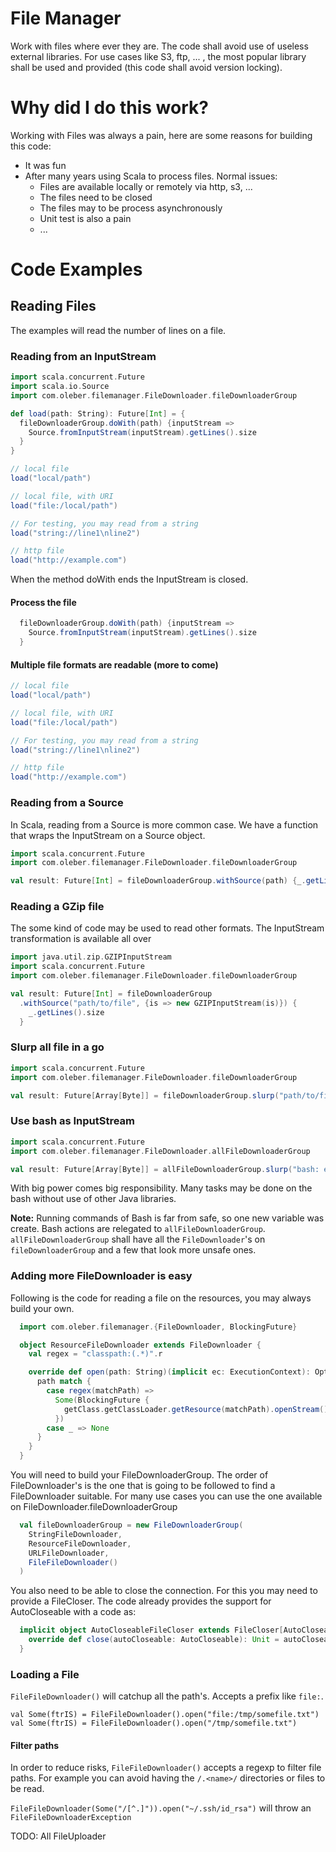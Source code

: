 # File Manager

Work with files where ever they are. The code shall avoid use of useless external 
libraries. For use cases like S3, ftp, ... , the most popular library shall be used
and provided (this code shall avoid version locking).

# Why did I do this work?

Working with Files was always a pain, here are some reasons for building this code:
 * It was fun
 * After many years using Scala to process files. Normal issues:
   * Files are available locally or remotely via http, s3, ...
   * The files need to be closed
   * The files may to be process asynchronously
   * Unit test is also a pain
   * ... 

# Code Examples

## Reading Files

The examples will read the number of lines on a file.

### Reading from an InputStream

```scala
import scala.concurrent.Future
import scala.io.Source
import com.oleber.filemanager.FileDownloader.fileDownloaderGroup

def load(path: String): Future[Int] = {
  fileDownloaderGroup.doWith(path) {inputStream =>
    Source.fromInputStream(inputStream).getLines().size
  }
}

// local file
load("local/path")

// local file, with URI
load("file:/local/path")

// For testing, you may read from a string
load("string://line1\nline2")

// http file
load("http://example.com")
```

When the method doWith ends the InputStream is closed.
 
#### Process the file

```scala
  fileDownloaderGroup.doWith(path) {inputStream =>
    Source.fromInputStream(inputStream).getLines().size
  }
```

#### Multiple file formats are readable (more to come)

```scala
// local file
load("local/path")

// local file, with URI
load("file:/local/path")

// For testing, you may read from a string
load("string://line1\nline2")

// http file
load("http://example.com")
```

### Reading from a Source

In Scala, reading from a Source is more common case. We have a function that wraps the 
InputStream on a Source object.

```scala  
import scala.concurrent.Future
import com.oleber.filemanager.FileDownloader.fileDownloaderGroup

val result: Future[Int] = fileDownloaderGroup.withSource(path) {_.getLines().size}
```

### Reading a GZip file

The some kind of code may be used to read other formats. The InputStream transformation
is available all over  

```scala
import java.util.zip.GZIPInputStream
import scala.concurrent.Future
import com.oleber.filemanager.FileDownloader.fileDownloaderGroup

val result: Future[Int] = fileDownloaderGroup
  .withSource("path/to/file", {is => new GZIPInputStream(is)}) {
    _.getLines().size
  }
```

### Slurp all file in a go

```scala
import scala.concurrent.Future
import com.oleber.filemanager.FileDownloader.fileDownloaderGroup

val result: Future[Array[Byte]] = fileDownloaderGroup.slurp("path/to/file")
```

### Use bash as InputStream
```scala
import scala.concurrent.Future
import com.oleber.filemanager.FileDownloader.allFileDownloaderGroup

val result: Future[Array[Byte]] = allFileDownloaderGroup.slurp("bash: echo 'Hello world!!!'")
```

With big power comes big responsibility. Many tasks may be done on the bash without use of 
other Java libraries. 

**Note:** Running commands of Bash is far from safe, so one new variable was create.
Bash actions are relegated to `allFileDownloaderGroup`. `allFileDownloaderGroup` shall have
all the `FileDownloader`'s on `fileDownloaderGroup` and a few that look more unsafe ones.

### Adding more FileDownloader is easy

Following is the code for reading a file on the resources, you may always build your own.

```scala
  import com.oleber.filemanager.{FileDownloader, BlockingFuture}

  object ResourceFileDownloader extends FileDownloader {
    val regex = "classpath:(.*)".r

    override def open(path: String)(implicit ec: ExecutionContext): Option[Future[InputStream]] = {
      path match {
        case regex(matchPath) =>
          Some(BlockingFuture {
            getClass.getClassLoader.getResource(matchPath).openStream()
          })
        case _ => None
      }
    }
  }
```

You will need to build your FileDownloaderGroup. The order of FileDownloader's is the 
one that is going to be followed to find a FileDownloader suitable. For many use cases
you can use the one available on FileDownloader.fileDownloaderGroup

```scala
  val fileDownloaderGroup = new FileDownloaderGroup(
    StringFileDownloader,
    ResourceFileDownloader,
    URLFileDownloader,
    FileFileDownloader()
  )
```
 
You also need to be able to close the connection. For this you may need to provide a 
FileCloser. The code already provides the support for AutoCloseable with a code as:

```scala
  implicit object AutoCloseableFileCloser extends FileCloser[AutoCloseable] {
    override def close(autoCloseable: AutoCloseable): Unit = autoCloseable.close()
  }
``` 

### Loading a File

`FileFileDownloader()` will catchup all the path's. Accepts a prefix like `file:`.

```
val Some(ftrIS) = FileFileDownloader().open("file:/tmp/somefile.txt")
val Some(ftrIS) = FileFileDownloader().open("/tmp/somefile.txt")
```

#### Filter paths
In order to reduce risks, `FileFileDownloader()` accepts a regexp to filter file paths. 
For example you can avoid having the `/.<name>/` directories or files to be read.

`FileFileDownloader(Some("/[^.]")).open("~/.ssh/id_rsa")` will throw an 
`FileFileDownloaderException` 

TODO: All FileUploader